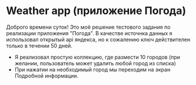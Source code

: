 # Weather app (приложение Погода)
Доброго времени суток!
Это моё решение тестового задания по реализации приложения "Погода".
В качестве источнка данных я использовал открытый api яндекса, но к сожалению ключ действителен только в течении 50 дней.

- Я реализовал простую коллекцию, где размести 10 городов (при желании, пользователь может удалить любой город из списка)
- При нажатии на необходимый город мы переходим на экран Подробной информации.
